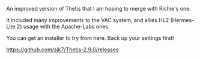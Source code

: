An improved version of Thetis that I am hoping to merge with Richie's one.

It included many improvements to the VAC system, and allies HL2 (Hermes-Lite 2) usage with the Apache-Labs ones.

You can get an installer to try from here. Back up your settings first!

https://github.com/sjk7/Thetis-2.9.0/releases

